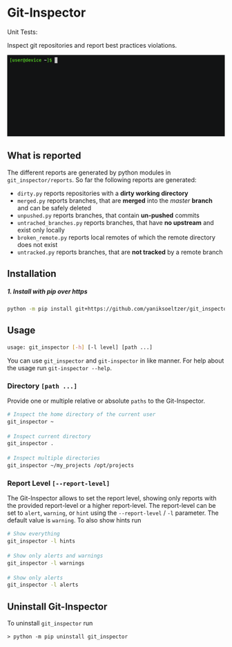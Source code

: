 # Git-Inspector


Unit Tests: [![<yaniksoeltzer>](https://circleci.com/gh/yaniksoeltzer/git_inspector.svg?style=svg)](https://circleci.com/gh/yaniksoeltzer/git_inspector)

Inspect git repositories and report best practices violations.

![example_output](documentation/output.gif)

## What is reported
The different reports are generated by python modules in `git_inspector/reports`.
So far the following reports are generated:
* `dirty.py` reports repositories with a **dirty working directory**
* `merged.py` reports branches, that are **merged** into the *master* **branch** and can be safely deleted
* `unpushed.py` reports branches, that contain **un-pushed** commits
* `untrached_branches.py` reports branches, that have **no upstream** and exist only locally
* `broken_remote.py` reports local remotes of which the remote directory does not exist  
* `untracked.py` reports branches, that are **not tracked** by a remote branch

## Installation

##### 1. Install with pip over https
```bash
python -m pip install git+https://github.com/yaniksoeltzer/git_inspector
```



## Usage
```bash
usage: git_inspector [-h] [-l level] [path ...]
```

You can use `git_inspector` and `git-inspector` in like manner.
For help about the usage run `git-inspector --help`.

### Directory `[path ...]`

Provide one or multiple relative or absolute `paths` to the Git-Inspector.
```bash
# Inspect the home directory of the current user
git_inspector ~

# Inspect current directory
git_inspector .

# Inspect multiple directories
git_inspector ~/my_projects /opt/projects
```



### Report Level `[--report-level]`
The Git-Inspector allows to set the report level, showing only reports with the provided report-level or 
a higher report-level. The report-level can be set to `alert`, `warning`, or `hint` using the `--report-level` / `-l` parameter.
The default value is `warning`.
To also show hints run 
```bash
# Show everything
git_inspector -l hints

# Show only alerts and warnings
git_inspector -l warnings

# Show only alerts
git_inspector -l alerts
```


## Uninstall Git-Inspector
To uninstall `git_inspector` run 
```
> python -m pip uninstall git_inspector
```
